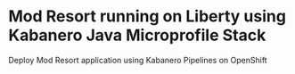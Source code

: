 # Mod Resort running on Liberty using Kabanero Java Microprofile Stack

Deploy Mod Resort application using Kabanero Pipelines on OpenShift 

